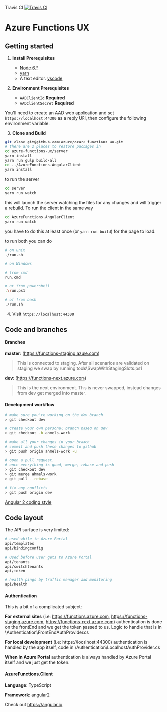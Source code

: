 Travis CI [![Travis CI](https://travis-ci.org/AzureAppService/azure-functions-ux.svg?branch=dev)](https://travis-ci.org/AzureAppService/azure-functions-ux)

# Azure Functions UX

## Getting started

1. **Install Prerequisites**
    * [Node 6.*](https://nodejs.org/en/download/)
    * [yarn](https://yarnpkg.com/en/docs/install)
    * A text editor. [vscode](https://code.visualstudio.com/)

2. **Environment Prerequisites**
    * `AADClientId` **Required**
    * `AADClientSecret` **Required**

You'll need to create an AAD web application and set `https://localhost:44300` as a reply URI, then configure the following environment variable.

3. **Clone and Build**

 ``` bash
git clone git@github.com:Azure/azure-functions-ux.git
# there are 2 places to restore packages in
cd azure-functions-ux/server
yarn install
yarn run gulp build-all
cd ../AzureFunctions.AngularClient
yarn install
 ```

to run the server

```bash
cd server
yarn run watch
```

this will launch the server watching the files for any changes and will trigger a rebuild. To run the client in the same way

```bash
cd AzureFunctions.AngularClient
yarn run watch
```

you have to do this at least once (or `yarn run build`) for the page to load.

to run both you can do

```bash
# on unix
./run.sh

# on Windows

# from cmd
run.cmd

# or from powershell
.\run.ps1

# of from bash
./run.sh
```

4. Visit `https://localhost:44300`

## Code and branches

#### Branches
**master**: (https://functions-staging.azure.com)
> This is connected to staging. After all scenarios are validated on staging we swap by running  tools\SwapWithStagingSlots.ps1

**dev**: (https://functions-next.azure.com)
> This is the next environment. This is never swapped, instead changes from dev get merged into master.

#### Development workflow

``` bash
# make sure you're working on the dev branch
> git checkout dev

# create your own personal branch based on dev
> git checkout -b ahmels-work

# make all your changes in your branch
# commit and push these changes to github
> git push origin ahmels-work -u

# open a pull request.
# once everything is good, merge, rebase and push
> git checkout dev
> git merge ahmels-work
> git pull --rebase

# fix any conflicts
> git push origin dev
```

[Angular 2 coding style](https://angular.io/styleguide)

## Code layout

The API surface is very limited:

``` bash
# used while in Azure Portal
api/templates
api/bindingconfig

# Used before user gets to Azure Portal
api/tenants
api/switchtenants
api/token

# health pings by traffic manager and monitoring
api/health
```

#### Authentication

This is a bit of a complicated subject:

**For external sites** (i.e: https://functions.azure.com, https://functions-staging.azure.com, https://functions-next.azure.com) authentication is done on the frontEnd and we get the token passed to us. Logic to handle that is in \Authentication\FrontEndAuthProvider.cs

**For local development** (i.e: https://localhost:44300) authentication is handled by the app itself, code in \Authentication\LocalhostAuthProvider.cs

**When in Azure Portal** authentication is always handled by Azure Portal itself and we just get the token.

#### AzureFunctions.Client

**Language**: TypeScript

**Framework**: angular2

Check out https://angular.io
